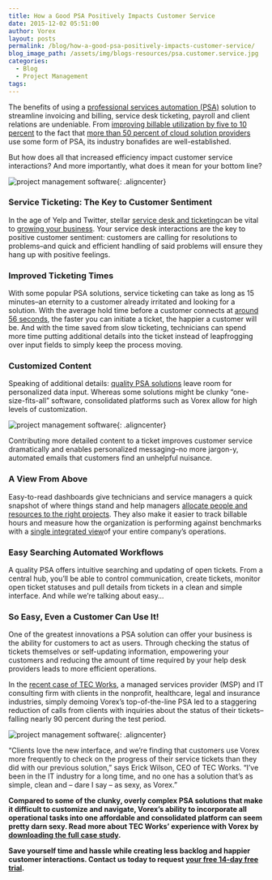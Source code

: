 ```yaml
---
title: How a Good PSA Positively Impacts Customer Service
date: 2015-12-02 05:51:00
author: Vorex
layout: posts
permalink: /blog/how-a-good-psa-positively-impacts-customer-service/
blog_image_path: /assets/img/blogs-resources/psa.customer.service.jpg
categories:
  - Blog
  - Project Management
tags:  
---
```



The benefits of using a [professional services automation (PSA)](http://www.vorex.com/how-a-good-psa-user-interface-ui-impacts-your-success/) solution to streamline invoicing and billing, service desk ticketing, payroll and client relations are undeniable. From [improving billable utilization by five to 10 percent](http://spiresearch.com/downloads/whitepapers/evaluating-psa-white-paper.pdf) to the fact that [more than 50 percent of cloud solution providers](http://www.channelinsider.com/blogs/cloud-computing/taking-psa-and-rmm-into-the-cloud.html/) use some form of PSA, its industry bonafides are well-established. 

But how does all that increased efficiency impact customer service interactions? And more importantly, what does it mean for your bottom line?

![project management software](https://media.giphy.com/media/3xz2BLjSfbAplSEPmw/giphy.gif){: .aligncenter}

### Service Ticketing: The Key to Customer Sentiment

In the age of Yelp and Twitter, stellar [service desk and ticketing](http://www.vorex.com/product/help-desk-and-ticketing/)can be vital to [growing your business](http://www.vorex.com/4-ways-stellar-service-desk-ticketing-can-grow-your-business/). Your service desk interactions are the key to positive customer sentiment: customers are calling for resolutions to problems–and quick and efficient handling of said problems will ensure they hang up with positive feelings.

### Improved Ticketing Times

With some popular PSA solutions, service ticketing can take as long as 15 minutes–an eternity to a customer already irritated and looking for a solution. With the average hold time before a customer connects at [around 56 seconds](http://www.dialogtech.com/blog/call-management/the-56-second-hold-time-bogey-average-customer-wait-times-an-ifbyphone-benchmarking-analysis-part-2), the faster you can initiate a ticket, the happier a customer will be. And with the time saved from slow ticketing, technicians can spend more time putting additional details into the ticket instead of leapfrogging over input fields to simply keep the process moving.

### Customized Content

Speaking of additional details: [quality PSA solutions](http://www.vorex.com/effective-psas-7-must-have-features/) leave room for personalized data input. Whereas some solutions might be clunky “one-size-fits-all” software, consolidated platforms such as Vorex allow for high levels of customization.

![project management software](https://media.giphy.com/media/1otjNvlmtbvW0/giphy.gif){: .aligncenter}

Contributing more detailed content to a ticket improves customer service dramatically and enables personalized messaging–no more jargon-y, automated emails that customers find an unhelpful nuisance.

### A View From Above

Easy-to-read dashboards give technicians and service managers a quick snapshot of where things stand and help managers [allocate people and resources to the right projects](http://www.vorex.com/your-shorthand-guide-to-better-resource-allocation/). They also make it easier to track billable hours and measure how the organization is performing against benchmarks with a [single integrated view](http://www.vorex.com/whats-the-difference-between-project-management-and-psa/)of your entire company’s operations.

### Easy Searching Automated Workflows

A quality PSA offers intuitive searching and updating of open tickets. From a central hub, you’ll be able to control communication, create tickets, monitor open ticket statuses and pull details from tickets in a clean and simple interface. And while we’re talking about easy…

### So Easy, Even a Customer Can Use It!

One of the greatest innovations a PSA solution can offer your business is the ability for customers to act as users. Through checking the status of tickets themselves or self-updating information, empowering your customers and reducing the amount of time required by your help desk providers leads to more efficient operations.

In the [recent case of TEC Works](http://www.tecworks.com/), a managed services provider (MSP) and IT consulting firm with clients in the nonprofit, healthcare, legal and insurance industries, simply demoing Vorex’s top-of-the-line PSA led to a staggering reduction of calls from clients with inquiries about the status of their tickets–falling nearly 90 percent during the test period.

![project management software](https://media.giphy.com/media/zaqclXyLz3Uoo/giphy.gif){: .aligncenter}

“Clients love the new interface, and we’re finding that customers use Vorex more frequently to check on the progress of their service tickets than they did with our previous solution,” says Erick Wilson, CEO of TEC Works. “I’ve been in the IT industry for a long time, and no one has a solution that’s as simple, clean and – dare I say – as sexy, as Vorex.”

**Compared to some of the clunky, overly complex PSA solutions that make it difficult to customize and navigate, Vorex’s ability to incorporate all operational tasks into one affordable and consolidated platform can seem pretty darn sexy. Read more about TEC Works’ experience with Vorex by [downloading the full case study](http://vorex.hs-sites.com/msp-streamlines-operations-and-improves-customer-service-with-vorex?__hstc=100746398.aa8de1aaef42d5c0e87e86d826f8b519.1424898164924.1448303185947.1449021947174.208&amp;__hssc=100746398.3.1449021947174&amp;__hsfp=330492503).**

**Save yourself time and hassle while creating less backlog and happier customer interactions. Contact us today to request [your free 14-day free trial](http://www.vorex.com/free-trial/).**
